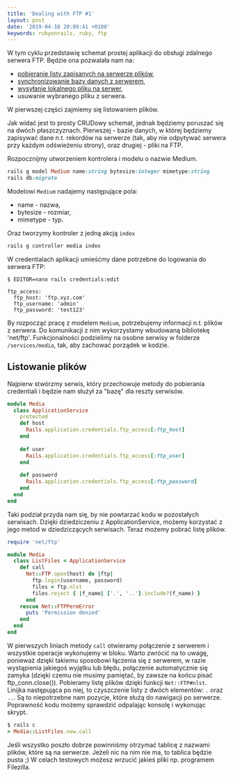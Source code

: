 ```yaml
---
title: 'Dealing with FTP #1'
layout: post
date: '2019-04-10 20:09:41 +0100'
keywords: rubyonrails, ruby, ftp
---
```


W tym cyklu przedstawię schemat prostej aplikacji do obsługi zdalnego serwera FTP. Będzie ona pozwalała nam na:
- [pobieranie listy zapisanych na serwerze plików](/2019/dealing-with-ftp/),
- [synchronizowanie bazy danych z serwerem](/2019/dealing-with-ftp-2/), 
- [wysyłanie lokalnego pliku na serwer](/2019/dealing-with-ftp-3/),
- usuwanie wybranego pliku z serwera.

W pierwszej części zajmiemy się listowaniem plików.

Jak widać jest to prosty CRUDowy schemat, jednak będziemy poruszać się na dwóch płaszczyznach. Pierwszej - bazie danych, w której będziemy zapisywać dane n.t. rekordów na serwerze (tak, aby nie odpytywać serwera przy każdym odświeżeniu strony), oraz drugiej - pliki na FTP.

Rozpocznijmy utworzeniem kontrolera i modelu o nazwie Medium.
```ruby
rails g model Medium name:string bytesize:integer mimetype:string
rails db:migrate
```
Modelowi `Medium` nadajemy następujące pola:
- name - nazwa,
- bytesize - rozmiar,
- mimetype - typ.

Oraz tworzymy kontroler z jedną akcją `index`
```ruby
rails g controller media index
```

W credentialach aplikacji umieśćmy dane potrzebne do logowania do serwera FTP:
```
$ EDITOR=nano rails credentials:edit
```
```
ftp_access:
  ftp_host: 'ftp.xyz.com'
  ftp_username: 'admin'
  ftp_password: 'test123'
```
By rozpocząć pracę z modelem `Medium`, potrzebujemy informacji n.t. plików z serwera. Do komunikacji z nim wykorzystamy wbudowaną bibliotekę 'net/ftp'. Funkcjonalności podzielimy na osobne serwisy w folderze `/services/media`, tak, aby zachować porządek w kodzie.

## Listowanie plików

Najpierw stwórzmy serwis, który przechowuje metody do pobierania credentiali i będzie nam służył za "bazę" dla reszty serwisów.  
```ruby
module Media
  class ApplicationService
    protected
    def host
      Rails.application.credentials.ftp_access[:ftp_host]
    end
    
    def user
      Rails.application.credentials.ftp_access[:ftp_user]
    end
    
    def password
      Rails.application.credentials.ftp_access[:ftp_password]
    end
  end
end
```
Taki podział przyda nam się, by nie powtarzać kodu w pozostałych serwisach. Dzięki dziedziczeniu z ApplicationService, możemy korzystać z jego metod w dziedziczących serwisach. Teraz możemy pobrać listę plików.
```ruby
require 'net/ftp'

module Media
  class ListFiles < ApplicationService
    def call
      Net::FTP.open(host) do |ftp|
        ftp.login(username, password)
        files = ftp.nlst
        files.reject { |f_name| ['.', '..'].include?(f_name) }
      end
    rescue Net::FTPPermError
      puts 'Permission denied'
    end
  end
end
```
W pierwszych liniach metody `call` otwieramy połączenie z serwerem i wszystkie operacje wykonujemy w bloku. Warto zwrócić na to uwagę, ponieważ dzięki takiemu sposobowi łączenia się z serwerem, w razie wystąpienia jakiegoś wyjątku lub błędu, połączenie automatycznie się zamyka (dzięki czemu nie musimy pamiętać, by zawsze na końcu pisać ftp_conn.close()).  Pobieramy listę plików dzięki funkcji `Net::FTP#nlst`. Linijka następująca po niej, to czyszczenie listy z dwóch elementów: `.` oraz `..`. Są to niepotrzebne nam pozycje, które służą do nawigacji po serwerze.  
Poprawność kodu możemy sprawdzić odpalając konsolę i wykonując skrypt.
```ruby
$ rails c
> Media::ListFiles.new.call
```
Jeśli wszystko poszło dobrze powinniśmy otrzymać tablicę z nazwami plików, które są na serwerze. Jeżeli nic na nim nie ma, to tablica będzie pusta ;) W celach testowych możesz wrzucić jakieś pliki np. programem Filezilla.